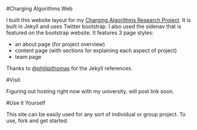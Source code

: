 #Charging Algorithms Web

I built this website layout for my [Charging Algorithms Research Project](https://github.com/andhess/ChargeAlgorithms).
It is built in Jekyll and uses Twitter bootstrap.  I also used the sidenav that is featured on the bootstrap website.
It features 3 page styles:
* an about page (for project overview)
* content page (with sections for explaining each aspect of project)
* team page 

Thanks to [@philipithomas](https://github.com/philipithomas) for the Jekyll references.

#Visit

Figuring out hosting right now with my university, will post link soon.

#Use it Yourself

This site can be easily used for any sort of individual or group project.  To use, fork and get started.